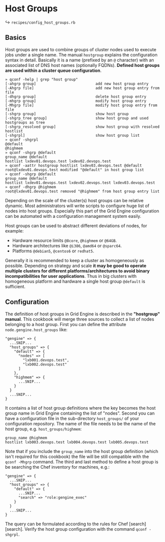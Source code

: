 
# Host Groups

↪ `recipes/config_host_groups.rb`

## Basics

Host groups are used to combine groups of cluster nodes used to execute jobs under a single name. The manual `hostgroup` explains the configuration syntax in detail. Basically it is a name (prefixed by an `@` character) with an associated list of DNS host names (optionally FQDNs). **Defined host groups are used within a cluster queue configuration**. 

    » qconf -help | grep "host group"
    [-ahgrp group]                           add new host group entry
    [-Ahgrp file]                            add new host group entry from file
    [-dhgrp group]                           delete host group entry
    [-mhgrp group]                           modify host group entry
    [-Mhgrp file]                            modify host group entry from file
    [-shgrp group]                           show host group
    [-shgrp_tree group]                      show host group and used hostgroups as tree
    [-shgrp_resolved group]                  show host group with resolved hostlist
    [-shgrpl]                                show host group list
    » qconf -shgrpl
    @default
    @highmem
    » qconf -shgrp @default
    group_name @default
    hostlist lxdev01.devops.test lxdev02.devops.test
    » qconf -aattr hostgroup hostlist lxdev03.devops.test @default
    root@lxdev01.devops.test modified "@default" in host group list
    » qconf -shgrp @default
    group_name @default
    hostlist lxdev01.devops.test lxdev02.devops.test lxdev03.devops.test
    » qconf -dhgrp @highmem
    root@lxdev01.devops.test removed "@highmem" from host group entry list

Depending on the scale of the cluster(s) host groups can be relative dynamic. Most administrators will write scripts to configure huge list of nodes into host groups. Especially this part of the Grid Engine configuration can be automated with a configuration management system easily.

Host groups can be used to abstract different deviations of nodes, for example:

* Hardware resource limits `@8core`, `@highmem` or `@64GB`.
* Hardware architectures like `@i386`, `@amd64` or `@sparc64`.
* Platforms `@debian5`, `@centos6` or `redhat5`.

Generally it is recommended to keep a cluster as homogeneously as possible. Depending on strategy and scale **it  may be good to operate multiple clusters for different platforms/architectures to avoid binary incompatibilities for user applications**. Thus in big clusters with homogeneous platform and hardware a single host group `@default` is sufficient.

## Configuration

The definition of host groups in Grid Engine is described in the **"hostgroup" manual**. This cookbook will merge three sources to collect a list of nodes belonging to a host group. First you can define the attribute `node.gengine.host_groups` like:

    "gengine" => {
      ...SNIP...
      "host_groups" => {
        "default" => {
          "nodes" => [
            "lxb001.devops.test",
            "lxb002.devops.test"
          ]
        },
        "highmem" => {
          ...SNIP...
        }
      }
      ...SNIP...
    }

It contains a list of host group definitions where the key becomes the host group name in Grid Engine containing the list of "nodes". Second you can have a configuration file in the sub-directory `host_groups/` of your configuration repository. The name of the file needs to be the name of the host group, e.g. `host_groups/highmem`:

    group_name @highmem
    hostlist lxb003.devops.test lxb004.devops.test lxb005.devops.test

Note that if you include the `group_name` into the host group definition (which isn't required for this cookbook) the file will be still compatible with the `qconf -Mhgrp` command. The third and last method to define a host group is be searching the Chef inventory for machines, e.g.:


    "gengine" => {
      ...SNIP...
      "host_groups" => {
        "default" => {
          ...SNIP...
          "search" => "role:gengine_exec"
        }
      }
      ...SNIP...
    }

The query can be formulated according to the rules for Chef [search][search]. Verify the host group configuration with the command `qconf -shgrpl`.

